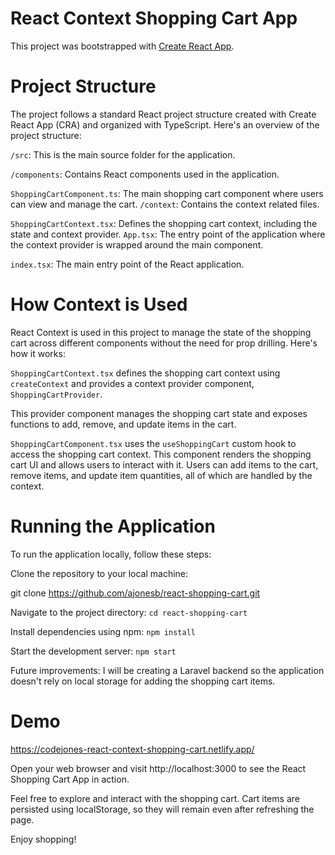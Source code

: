 # React Context Shopping Cart App

This project was bootstrapped with [Create React App](https://github.com/facebook/create-react-app).

# Project Structure

The project follows a standard React project structure created with Create React App (CRA) and organized with TypeScript. Here's an overview of the project structure:

`/src`: This is the main source folder for the application.

`/components`: Contains React components used in the application.

`ShoppingCartComponent.ts`: The main shopping cart component where users can view and manage the cart.
`/context`: Contains the context related files.

`ShoppingCartContext.tsx`: Defines the shopping cart context, including the state and context provider.
`App.tsx`: The entry point of the application where the context provider is wrapped around the main component.

`index.tsx`: The main entry point of the React application.

# How Context is Used

React Context is used in this project to manage the state of the shopping cart across different components without the need for prop drilling. Here's how it works:

`ShoppingCartContext.tsx` defines the shopping cart context using `createContext` and provides a context provider component, `ShoppingCartProvider`.

This provider component manages the shopping cart state and exposes functions to add, remove, and update items in the cart.

`ShoppingCartComponent.tsx` uses the `useShoppingCart` custom hook to access the shopping cart context. This component renders the shopping cart UI and allows users to interact with it. Users can add items to the cart, remove items, and update item quantities, all of which are handled by the context.

# Running the Application

To run the application locally, follow these steps:

Clone the repository to your local machine:


git clone https://github.com/ajonesb/react-shopping-cart.git

Navigate to the project directory:
`cd react-shopping-cart`

Install dependencies using npm:
`npm install`

Start the development server:
`npm start`

Future improvements:
I will be creating a Laravel backend so the application doesn't rely on local storage for adding the shopping cart items. 

# Demo 
https://codejones-react-context-shopping-cart.netlify.app/

Open your web browser and visit http://localhost:3000 to see the React Shopping Cart App in action.

Feel free to explore and interact with the shopping cart. Cart items are persisted using localStorage, so they will remain even after refreshing the page.

Enjoy shopping!
